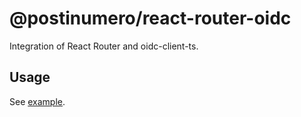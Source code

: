 # @postinumero/react-router-oidc

Integration of React Router and oidc-client-ts.

## Usage

See [example](/example).
